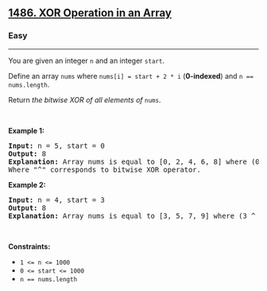 <h2><a href="https://leetcode.com/problems/xor-operation-in-an-array/?envType=problem-list-v2&envId=prshgx6i">1486. XOR Operation in an Array</a></h2><h3>Easy</h3><hr><p>You are given an integer <code>n</code> and an integer <code>start</code>.</p>

<p>Define an array <code>nums</code> where <code>nums[i] = start + 2 * i</code> (<strong>0-indexed</strong>) and <code>n == nums.length</code>.</p>

<p>Return <em>the bitwise XOR of all elements of</em> <code>nums</code>.</p>

<p>&nbsp;</p>
<p><strong class="example">Example 1:</strong></p>

<pre>
<strong>Input:</strong> n = 5, start = 0
<strong>Output:</strong> 8
<strong>Explanation:</strong> Array nums is equal to [0, 2, 4, 6, 8] where (0 ^ 2 ^ 4 ^ 6 ^ 8) = 8.
Where &quot;^&quot; corresponds to bitwise XOR operator.
</pre>

<p><strong class="example">Example 2:</strong></p>

<pre>
<strong>Input:</strong> n = 4, start = 3
<strong>Output:</strong> 8
<strong>Explanation:</strong> Array nums is equal to [3, 5, 7, 9] where (3 ^ 5 ^ 7 ^ 9) = 8.
</pre>

<p>&nbsp;</p>
<p><strong>Constraints:</strong></p>

<ul>
	<li><code>1 &lt;= n &lt;= 1000</code></li>
	<li><code>0 &lt;= start &lt;= 1000</code></li>
	<li><code>n == nums.length</code></li>
</ul>
